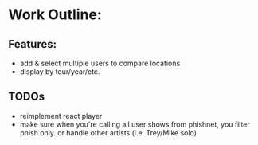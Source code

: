 # Work Outline:

## Features:
* add & select multiple users to compare locations
* display by tour/year/etc.


## TODOs
* reimplement react player
* make sure when you're calling all user shows from phishnet, you filter phish only.
or handle other artists (i.e. Trey/Mike solo)
